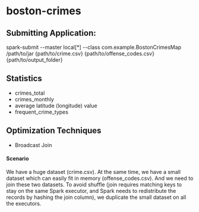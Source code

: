 # boston-crimes

## Submitting Application: 
spark-submit --master local[*] --class com.example.BostonCrimesMap /path/to/jar {path/to/crime.csv} {path/to/offense_codes.csv} {path/to/output_folder}

## Statistics
- crimes_total
- crimes_monthly
- average latitude (longitude) value
- frequent_crime_types

## Optimization Techniques
- Broadcast Join<br/>

#### Scenario
We have a huge dataset (crime.csv). At the same time, we have a small dataset which can easily fit in memory (offense_codes.csv). And we need to join these two datasets. 
To avoid shuffle (join requires matching keys to stay on the same Spark executor, and Spark needs to redistribute the records by hashing the join column), we duplicate the small dataset on all the executors.
